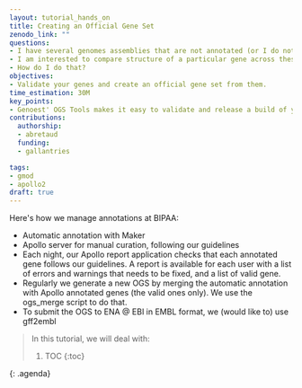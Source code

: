 ```yaml
---
layout: tutorial_hands_on
title: Creating an Official Gene Set
zenodo_link: ""
questions:
- I have several genomes assemblies that are not annotated (or I do not trust annotations)
- I am interested to compare structure of a particular gene across these genome assemblies
- How do I do that?
objectives:
- Validate your genes and create an official gene set from them.
time_estimation: 30M
key_points:
- Genoest' OGS Tools makes it easy to validate and release a build of your genome and its annotations.
contributions:
  authorship:
  - abretaud
  funding:
  - gallantries

tags:
- gmod
- apollo2
draft: true
---
```


Here's how we manage annotations at BIPAA:

- Automatic annotation with Maker
- Apollo server for manual curation, following our guidelines
- Each night, our Apollo report application checks that each annotated gene follows our guidelines. A report is available for each user with a list of errors and warnings that needs to be fixed, and a list of valid gene.
- Regularly we generate a new OGS by merging the automatic annotation with Apollo annotated genes (the valid ones only). We use the ogs_merge script to do that.
- To submit the OGS to ENA @ EBI in EMBL format, we (would like to) use gff2embl



> <agenda-title></agenda-title>
>
> In this tutorial, we will deal with:
>
> 1. TOC
> {:toc}
>
{: .agenda}


